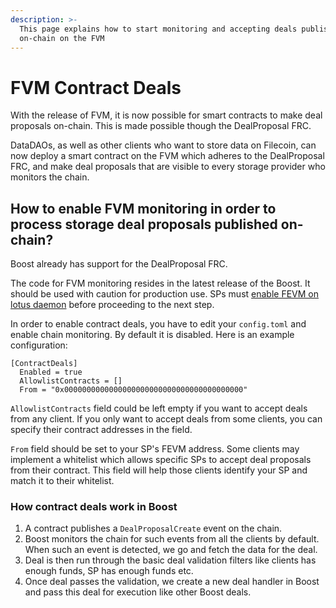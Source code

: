 ```yaml
---
description: >-
  This page explains how to start monitoring and accepting deals published
  on-chain on the FVM
---
```


# FVM Contract Deals

With the release of FVM, it is now possible for smart contracts to make deal proposals on-chain. This is made possible though the DealProposal FRC.

DataDAOs, as well as other clients who want to store data on Filecoin, can now deploy a smart contract on the FVM which adheres to the DealProposal FRC, and make deal proposals that are visible to every storage provider who monitors the chain.

## How to enable FVM monitoring in order to process storage deal proposals published on-chain?

Boost already has support for the DealProposal FRC.

The code for FVM monitoring resides in the latest release of the Boost. It should be used with caution for production use. SPs must [enable FEVM on lotus daemon](https://lotus.filecoin.io/lotus/configure/ethereum-rpc/) before proceeding to the next step.

In order to enable contract deals, you have to edit your `config.toml` and enable chain monitoring. By default it is disabled. Here is an example configuration:

```
[ContractDeals]
  Enabled = true
  AllowlistContracts = []
  From = "0x0000000000000000000000000000000000000000"
```

`AllowlistContracts` field could be left empty if you want to accept deals from any client. If you only want to accept deals from some clients, you can specify their contract addresses in the field.

`From` field should be set to your SP's FEVM address. Some clients may implement a whitelist which allows specific SPs to accept deal proposals from their contract. This field will help those clients identify your SP and match it to their whitelist.

### How contract deals work in Boost

1. A contract publishes a `DealProposalCreate` event on the chain.
2. Boost monitors the chain for such events from all the clients by default. When such an event is detected, we go and fetch the data for the deal.
3. Deal is then run through the basic deal validation filters like clients has enough funds, SP has enough funds etc.
4. Once deal passes the validation, we create a new deal handler in Boost and pass this deal for execution like other Boost deals.
